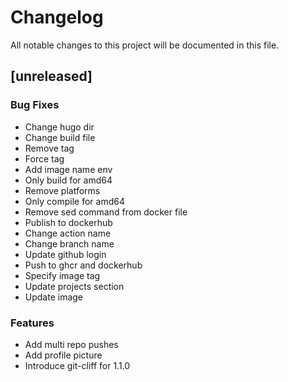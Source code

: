 # Changelog
All notable changes to this project will be documented in this file.

## [unreleased]

### Bug Fixes

- Change hugo dir
- Change build file
- Remove tag
- Force tag
- Add image name env
- Only build for amd64
- Remove platforms
- Only compile for amd64
- Remove sed command from docker file
- Publish to dockerhub
- Change action name
- Change branch name
- Update github login
- Push to ghcr and dockerhub
- Specify image tag
- Update projects section
- Update image

### Features

- Add multi repo pushes
- Add profile picture
- Introduce git-cliff for 1.1.0

<!-- generated by git-cliff -->
